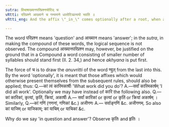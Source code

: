 ```yaml
---
sutra: विभाषाख्यानपरिप्रश्नयोरिञ् च
vRtti: परिप्रश्ने आख्याने च गम्यमाने धातोरिञ्प्रत्ययो भवति ॥
vRtti_eng: And the affix \"_in_\" comes optionally after a root, when a question and answer is expressed, (as well as \"_nvul_\" and other affixes ordained by other rules).

---
```

The word परिप्रश्न means 'question' and आख्यान means 'answer'; in the _sutra_, in making the compound of these words, the logical sequence is not observed. The compound आख्यानपरिप्रश्न may, however, be justified on the ground that in a Compound a word consisting of smaller number of syllables should stand first (II. 2. 34,) and hence _akhyana_ is put first.

The force of च is to draw the _anuvritti_ of the word ण्वुल् from the last into this. By the word 'optionally', it is meant that those affixes which would otherwise present themselves from the subsequent rules, should also be applied; thus: Q.—कां त्वं कारिमकार्षीः 'What work did you do'? A.—सर्वां कारिमकार्षम् 'I did all work'. Optionally we may have instead of कारि the following also. Q.—कां कारिकां, कृत्यां, कृतिं, क्रियां, अकार्षीः A.— सर्वां कारिकां or कृत्यां or कृतिं or क्रियां अकार्षम् । Similarly, Q.—कां गणिं (गणनां, गणिकां &c.) अजीगणः A.— सर्वाङ्गणिं &c. अजीगणम्. So also कां याजिम् or याजिकाम्; कां याचिम् or याचिकां &c.

Why do we say 'in question and answer'? Observe कृतिः and हृतिः ।